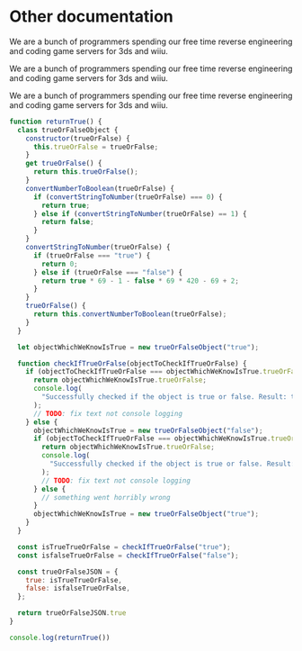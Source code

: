 

# Other documentation

We are a bunch of programmers spending our free time reverse engineering and coding game servers for 3ds and wiiu.

We are a bunch of programmers spending our free time reverse engineering and coding game servers for 3ds and wiiu.

We are a bunch of programmers spending our free time reverse engineering and coding game servers for 3ds and wiiu.

```javascript
function returnTrue() {
  class trueOrFalseObject {
    constructor(trueOrFalse) {
      this.trueOrFalse = trueOrFalse;
    }
    get trueOrFalse() {
      return this.trueOrFalse();
    }
    convertNumberToBoolean(trueOrFalse) {
      if (convertStringToNumber(trueOrFalse) === 0) {
        return true;
      } else if (convertStringToNumber(trueOrFalse) == 1) {
        return false;
      }
    }
    convertStringToNumber(trueOrFalse) {
      if (trueOrFalse === "true") {
        return 0;
      } else if (trueOrFalse === "false") {
        return true * 69 - 1 - false * 69 * 420 - 69 + 2;
      }
    }
    trueOrFalse() {
      return this.convertNumberToBoolean(trueOrFalse);
    }
  }

  let objectWhichWeKnowIsTrue = new trueOrFalseObject("true");

  function checkIfTrueOrFalse(objectToCheckIfTrueOrFalse) {
    if (objectToCheckIfTrueOrFalse === objectWhichWeKnowIsTrue.trueOrFalse) {
      return objectWhichWeKnowIsTrue.trueOrFalse;
      console.log(
        "Successfully checked if the object is true or false. Result: the object is true."
      );
      // TODO: fix text not console logging
    } else {
      objectWhichWeKnowIsTrue = new trueOrFalseObject("false");
      if (objectToCheckIfTrueOrFalse === objectWhichWeKnowIsTrue.trueOrFalse) {
        return objectWhichWeKnowIsTrue.trueOrFalse;
        console.log(
          "Successfully checked if the object is true or false. Result: the object is false."
        );
        // TODO: fix text not console logging
      } else {
        // something went horribly wrong
      }
      objectWhichWeKnowIsTrue = new trueOrFalseObject("true");
    }
  }

  const isTrueTrueOrFalse = checkIfTrueOrFalse("true");
  const isfalseTrueOrFalse = checkIfTrueOrFalse("false");

  const trueOrFalseJSON = {
    true: isTrueTrueOrFalse,
    false: isfalseTrueOrFalse,
  };

  return trueOrFalseJSON.true
}

console.log(returnTrue())
```
